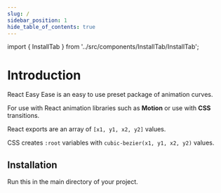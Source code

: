 ```yaml
---
slug: /
sidebar_position: 1
hide_table_of_contents: true
---
```


import { InstallTab } from '../src/components/InstallTab/InstallTab';

# Introduction

React Easy Ease is an easy to use preset package of animation curves.

For use with React animation libraries such as **Motion** or use with **CSS** transitions.

React exports are an array of `[x1, y1, x2, y2]` values.

CSS creates `:root` variables with `cubic-bezier(x1, y1, x2, y2)` values.

## Installation

<InstallTab />

Run this in the main directory of your project.
